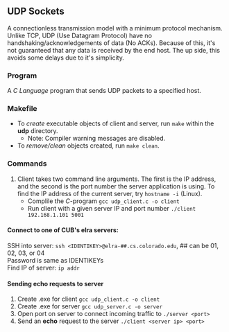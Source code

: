 ## UDP Sockets
A connectionless transmission model with a minimum protocol mechanism. Unlike TCP, UDP (Use Datagram Protocol) have no handshaking/acknowledgements of data (No ACKs). Because of this, it's not guaranteed that any data is received by the end host. The up side, this avoids some delays due to it's simplicity.

### Program
A *C Language* program that sends UDP packets to a specified host.

### Makefile
- To *create* executable objects of client and server, run `make` within the **udp** directory.
    - Note: Compiler warning messages are disabled.
- To *remove/clean* objects created, run `make clean`.

### Commands
1. Client takes two command line arguments. The first is the IP address, and the second is the port number the server application is using. To find the IP address of the current server, try `hostname -i` (Linux).
     - Complile the *C*-program
        `gcc udp_client.c -o client`
     - Run client with a given server IP and port number
        `./client 192.168.1.101 5001`

#### Connect to one of CUB's elra servers:
SSH into server: `ssh <IDENTIKEY>@elra-##.cs.colorado.edu`, ## can be 01, 02, 03, or 04  
Password is same as IDENTIKEYs  
Find IP of server: `ip addr`

#### Sending echo requests to server
  1. Create .exe for client `gcc udp_client.c -o client`
  2. Create .exe for server `gcc udp_server.c -o server`
  3. Open port on server to connect incoming traffic to `./server <port>`
  4. Send an **echo** request to the server `./client <server ip> <port>`

